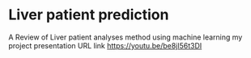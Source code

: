 # Liver patient prediction
A Review of Liver patient analyses method using machine learning
my project presentation URL link https://youtu.be/be8jI56t3DI

